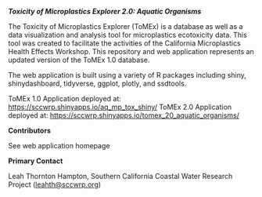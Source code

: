 ***Toxicity of Microplastics Explorer 2.0: Aquatic Organisms***

The Toxicity of Microplastics Explorer (ToMEx) is a database as well as a data visualization and analysis tool for microplastics ecotoxicity data. This tool was created to facilitate the activities of the California Microplastics Health Effects Workshop. This repository and web application represents an updated version of the ToMEx 1.0 database. 

The web application is built using a variety of R packages including shiny, shinydashboard, tidyverse, ggplot, plotly, and ssdtools. 

ToMEx 1.0 Application deployed at: https://sccwrp.shinyapps.io/aq_mp_tox_shiny/
ToMEx 2.0 Application deployed at: https://sccwrp.shinyapps.io/tomex_20_aquatic_organisms/

**Contributors**

See web application homepage

**Primary Contact**

Leah Thornton Hampton, Southern California Coastal Water Research Project (leahth@sccwrp.org)